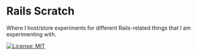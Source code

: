 # Rails Scratch

Where I host/store experiments for different Rails-related things that I am experimenting with.

[![License: MIT](https://img.shields.io/badge/License-MIT-yellow.svg)](https://opensource.org/licenses/MIT)


